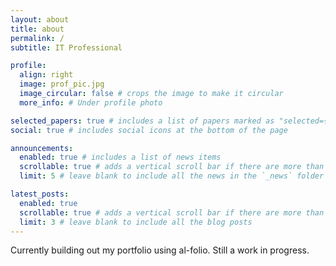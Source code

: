 ```yaml
---
layout: about
title: about
permalink: /
subtitle: IT Professional

profile:
  align: right
  image: prof_pic.jpg
  image_circular: false # crops the image to make it circular
  more_info: # Under profile photo

selected_papers: true # includes a list of papers marked as "selected={true}"
social: true # includes social icons at the bottom of the page

announcements:
  enabled: true # includes a list of news items
  scrollable: true # adds a vertical scroll bar if there are more than 3 news items
  limit: 5 # leave blank to include all the news in the `_news` folder

latest_posts:
  enabled: true
  scrollable: true # adds a vertical scroll bar if there are more than 3 new posts items
  limit: 3 # leave blank to include all the blog posts
---
```


Currently building out my portfolio using al-folio. Still a work in progress.

